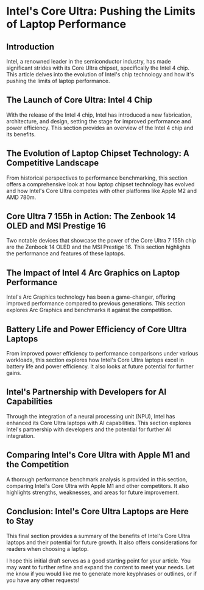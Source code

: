 # Intel's Core Ultra: Pushing the Limits of Laptop Performance

## Introduction
Intel, a renowned leader in the semiconductor industry, has made significant strides with its Core Ultra chipset, specifically the Intel 4 chip. This article delves into the evolution of Intel's chip technology and how it's pushing the limits of laptop performance. 

## The Launch of Core Ultra: Intel 4 Chip
With the release of the Intel 4 chip, Intel has introduced a new fabrication, architecture, and design, setting the stage for improved performance and power efficiency. This section provides an overview of the Intel 4 chip and its benefits. 

## The Evolution of Laptop Chipset Technology: A Competitive Landscape
From historical perspectives to performance benchmarking, this section offers a comprehensive look at how laptop chipset technology has evolved and how Intel's Core Ultra competes with other platforms like Apple M2 and AMD 780m. 

## Core Ultra 7 155h in Action: The Zenbook 14 OLED and MSI Prestige 16
Two notable devices that showcase the power of the Core Ultra 7 155h chip are the Zenbook 14 OLED and the MSI Prestige 16. This section highlights the performance and features of these laptops. 

## The Impact of Intel 4 Arc Graphics on Laptop Performance
Intel's Arc Graphics technology has been a game-changer, offering improved performance compared to previous generations. This section explores Arc Graphics and benchmarks it against the competition. 

## Battery Life and Power Efficiency of Core Ultra Laptops
From improved power efficiency to performance comparisons under various workloads, this section explores how Intel's Core Ultra laptops excel in battery life and power efficiency. It also looks at future potential for further gains. 

## Intel's Partnership with Developers for AI Capabilities
Through the integration of a neural processing unit (NPU), Intel has enhanced its Core Ultra laptops with AI capabilities. This section explores Intel's partnership with developers and the potential for further AI integration. 

## Comparing Intel's Core Ultra with Apple M1 and the Competition
A thorough performance benchmark analysis is provided in this section, comparing Intel's Core Ultra with Apple M1 and other competitors. It also highlights strengths, weaknesses, and areas for future improvement. 

## Conclusion: Intel's Core Ultra Laptops are Here to Stay
This final section provides a summary of the benefits of Intel's Core Ultra laptops and their potential for future growth. It also offers considerations for readers when choosing a laptop. 

I hope this initial draft serves as a good starting point for your article. You may want to further refine and expand the content to meet your needs. Let me know if you would like me to generate more keyphrases or outlines, or if you have any other requests! 
